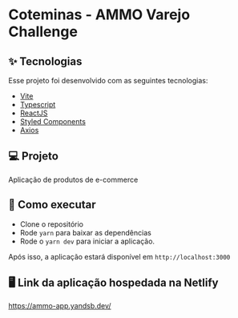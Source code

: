 # Coteminas - AMMO Varejo Challenge

## ✨ Tecnologias

Esse projeto foi desenvolvido com as seguintes tecnologias:

- [Vite](https://vitejs.dev/)
- [Typescript](https://www.typescriptlang.org/)
- [ReactJS](https://reactjs.org/)
- [Styled Components](https://styled-components.com/)
- [Axios](https://github.com/axios/axios)

## 💻 Projeto

Aplicação de produtos de e-commerce

## 🚀 Como executar

- Clone o repositório
- Rode `yarn` para baixar as dependências
- Rode o `yarn dev` para iniciar a aplicação.

Após isso, a aplicação estará disponível em `http://localhost:3000`

## 🖥 Link da aplicação hospedada na Netlify
https://ammo-app.yandsb.dev/

